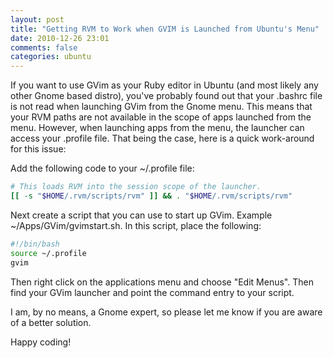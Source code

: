 ```yaml
---
layout: post
title: "Getting RVM to Work when GVIM is Launched from Ubuntu's Menu"
date: 2010-12-26 23:01
comments: false
categories: ubuntu
---
```

If you want to use GVim as your Ruby editor in Ubuntu (and most likely any other Gnome based distro), you've probably found out that your .bashrc file is not read when launching GVim from the Gnome menu. This means that your RVM paths are not available in the scope of apps launched from the menu. However, when launching apps from the menu, the launcher can access your .profile file. That being the case, here is a quick work-around for this issue: <!-- more -->

Add the following code to your ~/.profile file:
```bash
# This loads RVM into the session scope of the launcher.
[[ -s "$HOME/.rvm/scripts/rvm" ]] && . "$HOME/.rvm/scripts/rvm"
```
Next create a script that you can use to start up GVim. Example ~/Apps/GVim/gvimstart.sh. In this script, place the following:
```bash
#!/bin/bash
source ~/.profile 
gvim
```
Then right click on the applications menu and choose "Edit Menus". Then find your GVim launcher and point the command entry to your script.

I am, by no means, a Gnome expert, so please let me know if you are aware of a better solution.

Happy coding! 
